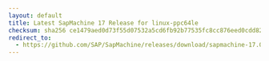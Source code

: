 ```yaml
---
layout: default
title: Latest SapMachine 17 Release for linux-ppc64le
checksum: sha256 ce1479aed0d73f55d07532a5cd6fb92b77535fc8cc876eed0cdd8217d1855ec6
redirect_to:
  - https://github.com/SAP/SapMachine/releases/download/sapmachine-17.0.12/sapmachine-jre-17.0.12_linux-ppc64le_bin.tar.gz
---
```

